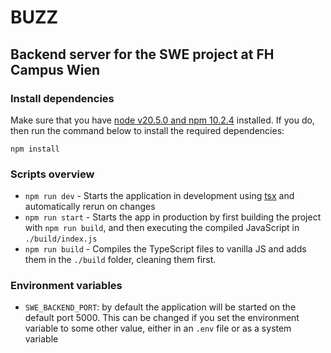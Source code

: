 #  BUZZ
## Backend server for the SWE project at FH Campus Wien


### Install dependencies

Make sure that you have [node v20.5.0 and npm 10.2.4](https://nodejs.org/en/download) installed. 
If you do, then run the command below to install the required dependencies:
```
npm install
```

### Scripts overview

- `npm run dev` - Starts the application in development using [tsx](https://github.com/privatenumber/tsx) and automatically rerun on changes
- `npm run start` - Starts the app in production by first building the project with `npm run build`, and then executing the compiled JavaScript in `./build/index.js`
- `npm run build` - Compiles the TypeScript files to vanilla JS and adds them in the `./build` folder, cleaning them first.


### Environment variables
- `SWE_BACKEND_PORT`: by default the application will be started on the default port 5000. This can be changed if you set the environment variable to some other value, either in an `.env` file or as a system variable